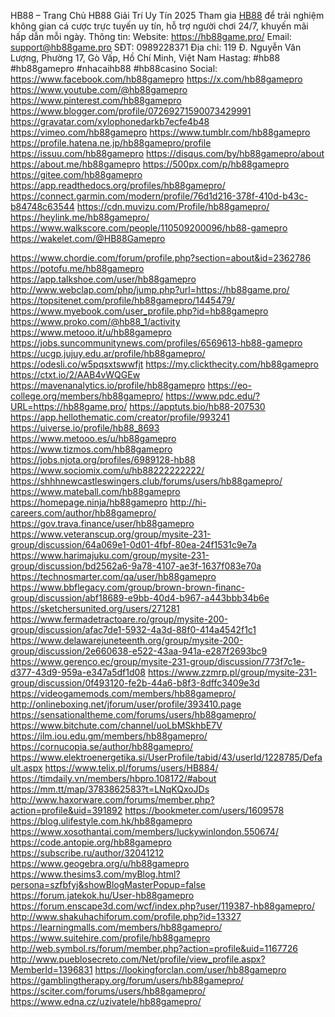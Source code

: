 HB88 – Trang Chủ HB88 Giải Trí Uy Tín 2025
Tham gia [HB88](https://hb88game.pro/) để trải nghiệm không gian cá cược trực tuyến uy tín, hỗ trợ người chơi 24/7, khuyến mãi hấp dẫn mỗi ngày.
Thông tin:
Website: https://hb88game.pro/
Email: support@hb88game.pro
SĐT: 0989228371
Địa chỉ: 119 Đ. Nguyễn Văn Lượng, Phường 17, Gò Vấp, Hồ Chí Minh, Việt Nam
Hastag: #hb88 #hb88gamepro #nhacaihb88 #hb88casino
Social:
https://www.facebook.com/hb88gamepro
https://x.com/hb88gamepro
https://www.youtube.com/@hb88gamepro
https://www.pinterest.com/hb88gamepro
https://www.blogger.com/profile/07269271590073429991
https://gravatar.com/xylophonedarkb7ecfe4b48
https://vimeo.com/hb88gamepro
https://www.tumblr.com/hb88gamepro
https://profile.hatena.ne.jp/hb88gamepro/profile
https://issuu.com/hb88gamepro
https://disqus.com/by/hb88gamepro/about
https://about.me/hb88gamepro
https://500px.com/p/hb88gamepro
https://gitee.com/hb88gamepro
https://app.readthedocs.org/profiles/hb88gamepro/
https://connect.garmin.com/modern/profile/76d1d216-378f-410d-b43c-b84748c63544
https://cdn.muvizu.com/Profile/hb88gamepro/
https://heylink.me/hb88gamepro/
https://www.walkscore.com/people/110509200096/hb88-gamepro
https://wakelet.com/@HB88Gamepro

https://www.chordie.com/forum/profile.php?section=about&id=2362786
https://potofu.me/hb88gamepro
https://app.talkshoe.com/user/hb88gamepro
http://www.webclap.com/php/jump.php?url=https://hb88game.pro/
https://topsitenet.com/profile/hb88gamepro/1445479/
https://www.myebook.com/user_profile.php?id=hb88gamepro
https://www.proko.com/@hb88_1/activity
https://www.metooo.it/u/hb88gamepro
https://jobs.suncommunitynews.com/profiles/6569613-hb88-gamepro
https://ucgp.jujuy.edu.ar/profile/hb88gamepro/
https://odesli.co/w5pqsxtswwfjt
https://my.clickthecity.com/hb88gamepro
https://ctxt.io/2/AAB4vWQGEw
https://mavenanalytics.io/profile/hb88gamepro
https://eo-college.org/members/hb88gamepro/
https://www.pdc.edu/?URL=https://hb88game.pro/
https://apptuts.bio/hb88-207530
https://app.hellothematic.com/creator/profile/993241
https://uiverse.io/profile/hb88_8693
https://www.metooo.es/u/hb88gamepro
https://www.tizmos.com/hb88gamepro
https://jobs.njota.org/profiles/6989128-hb88
https://www.sociomix.com/u/hb88222222222/
https://shhhnewcastleswingers.club/forums/users/hb88gamepro/
https://www.mateball.com/hb88gamepro
https://homepage.ninja/hb88gamepro
http://hi-careers.com/author/hb88gamepro/
https://gov.trava.finance/user/hb88gamepro
https://www.veteranscup.org/group/mysite-231-group/discussion/64a069e1-0d01-4fbf-80ea-24f1531c9e7a
https://www.harimajuku.com/group/mysite-231-group/discussion/bd2562a6-9a78-4107-ae3f-1637f083e70a
https://technosmarter.com/qa/user/hb88gamepro
https://www.bbflegacy.com/group/brown-brown-financ-group/discussion/abf18689-e9bb-40d4-b967-a443bbb34b6e
https://sketchersunited.org/users/271281
https://www.fermadetractoare.ro/group/mysite-200-group/discussion/afac7de1-5932-4a3d-88f0-414a4542f1c1
https://www.delawarejuneteenth.org/group/mysite-200-group/discussion/2e660638-e522-43aa-941a-e287f2693bc9
https://www.gerenco.ec/group/mysite-231-group/discussion/773f7c1e-d377-43d9-959a-e347a5df1d08
https://www.zzmrp.pl/group/mysite-231-group/discussion/0f493120-fe2b-44a6-b8f3-8dffc3409e3d
https://videogamemods.com/members/hb88gamepro/
http://onlineboxing.net/jforum/user/profile/393410.page
https://sensationaltheme.com/forums/users/hb88gamepro/
https://www.bitchute.com/channel/uoLbMSkhbE7V
https://ilm.iou.edu.gm/members/hb88gamepro/
https://cornucopia.se/author/hb88gamepro/
https://www.elektroenergetika.si/UserProfile/tabid/43/userId/1228785/Default.aspx
https://www.telix.pl/forums/users/HB884/
https://timdaily.vn/members/hbpro.108172/#about
https://mm.tt/map/3783862583?t=LNqKQxoJDs
http://www.haxorware.com/forums/member.php?action=profile&uid=391892
https://bookmeter.com/users/1609578
https://blog.ulifestyle.com.hk/hb88gamepro
https://www.xosothantai.com/members/luckywinlondon.550674/
https://code.antopie.org/hb88gamepro
https://subscribe.ru/author/32041212
https://www.geogebra.org/u/hb88gamepro
https://www.thesims3.com/myBlog.html?persona=szfbfyj&showBlogMasterPopup=false
https://forum.jatekok.hu/User-hb88gamepro
https://forum.enscape3d.com/wcf/index.php?user/119387-hb88gamepro/
http://www.shakuhachiforum.com/profile.php?id=13327
https://learningmalls.com/members/hb88gamepro/
https://www.suitehire.com/profile/hb88gamepro
http://web.symbol.rs/forum/member.php?action=profile&uid=1167726
http://www.pueblosecreto.com/Net/profile/view_profile.aspx?MemberId=1396831
https://lookingforclan.com/user/hb88gamepro
https://gamblingtherapy.org/forum/users/hb88gamepro/
https://sciter.com/forums/users/hb88gamepro/
https://www.edna.cz/uzivatele/hb88gamepro/

